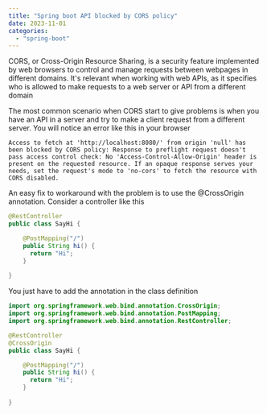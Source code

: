```yaml
---
title: "Spring boot API blocked by CORS policy"
date: 2023-11-01
categories: 
  - "spring-boot"
---
```


CORS, or Cross-Origin Resource Sharing, is a security feature implemented by web browsers to control and manage requests between webpages in different domains. It's relevant when working with web APIs, as it specifies who is allowed to make requests to a web server or API from a different domain

The most common scenario when CORS start to give problems is when you have an API in a server and try to make a client request from a different server. You will notice an error like this in your browser  

```
Access to fetch at 'http://localhost:8080/' from origin 'null' has been blocked by CORS policy: Response to preflight request doesn't pass access control check: No 'Access-Control-Allow-Origin' header is present on the requested resource. If an opaque response serves your needs, set the request's mode to 'no-cors' to fetch the resource with CORS disabled.
```

An easy fix to workaround with the problem is to use the @CrossOrigin annotation. Consider a controller like this

```java
@RestController
public class SayHi {

    @PostMapping("/")
    public String hi() {
      return "Hi";
    }
    
}
```

You just have to add the annotation in the class definition

```java
import org.springframework.web.bind.annotation.CrossOrigin;
import org.springframework.web.bind.annotation.PostMapping;
import org.springframework.web.bind.annotation.RestController;

@RestController
@CrossOrigin
public class SayHi {

    @PostMapping("/")
    public String hi() {
      return "Hi";
    }
    
}
```
